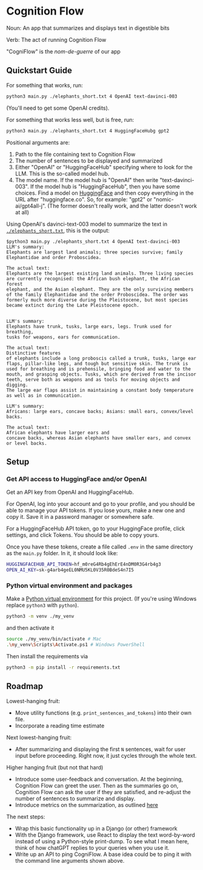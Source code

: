 # Cognition Flow
Noun: An app that summarizes and displays text in digestible bits

Verb: The act of running Cognition Flow

"CogniFlow" is the *nom-de-guerre* of our app

## Quickstart Guide
For something that works, run:
```bash
python3 main.py ./elephants_short.txt 4 OpenAI text-davinci-003
```
(You'll need to get some OpenAI credits).

For something that works less well, but is free, run:
```bash
python3 main.py ./elephants_short.txt 4 HuggingFaceHubg gpt2
```

Positional arguments are:
1. Path to the file containing text to Cognition Flow
2. The number of sentences to be displayed and summarized
3. Either "OpenAI" or "HuggingFaceHub" specifying where to look for the LLM.
   This is the so-called model hub.
4. The model name. If the model hub is "OpenAI" then write "text-davinci-003".
   If the model hub is "HuggingFaceHub", then you have some choices.
   Find a model on [HuggingFace](https://huggingface.co/) and then copy
   everything in the URL after "huggingface.co". So, for example:
   "gpt2" or "nomic-ai/gpt4all-j". (The former doesn't really work,
   and the latter doesn't work at all)

Using OpenAI's davinci-text-003 model to summarize the text in
[`./elephants_short.txt`](https://github.com/pvasudev16/cognition_flow/blob/main/elephants_short.txt),
this is the output:
```
$python3 main.py ./elephants_short.txt 4 OpenAI text-davinci-003
LLM's summary:
Elephants are largest land animals; three species survive; family
Elephantidae and order Proboscidea.

The actual text:
Elephants are the largest existing land animals. Three living species 
are currently recognised: the African bush elephant, the African forest 
elephant, and the Asian elephant. They are the only surviving members 
of the family Elephantidae and the order Proboscidea. The order was 
formerly much more diverse during the Pleistocene, but most species 
became extinct during the Late Pleistocene epoch. 


LLM's summary:
Elephants have trunk, tusks, large ears, legs. Trunk used for breathing,
tusks for weapons, ears for communication.

The actual text:
Distinctive features 
of elephants include a long proboscis called a trunk, tusks, large ear 
flaps, pillar-like legs, and tough but sensitive skin. The trunk is 
used for breathing and is prehensile, bringing food and water to the 
mouth, and grasping objects. Tusks, which are derived from the incisor 
teeth, serve both as weapons and as tools for moving objects and digging.
The large ear flaps assist in maintaining a constant body temperature 
as well as in communication. 

LLM's summary:
Africans: large ears, concave backs; Asians: small ears, convex/level
backs.

The actual text:
African elephants have larger ears and 
concave backs, whereas Asian elephants have smaller ears, and convex 
or level backs. 
```

## Setup

### Get API access to HuggingFace and/or OpenAI
Get an API key from OpenAI and HuggingFaceHub.

For OpenAI, log into your account and go to your profile, and you should
be able to manage your API tokens. If you lose yours, make a new one
and copy it. Save it in a password manager or somewhere safe.

For a HuggingFaceHub API token, go to your HuggingFace profile, click
settings, and click Tokens. You should be able to copy yours.

Once you have these tokens, create a file called `.env` in the same
directory as the `main.py` folder. In it, it should look like:
```bash
HUGGINGFACEHUB_API_TOKEN=hf_m0reG4Rb4gEhErE4nDM0R3G4rb4g3
OPEN_AI_KEY=sk-g4arb4geEL0NMU5KL0V35R0BdeS4n7I5 
```

### Python virtual environment and packages
Make a [Python virtual environment](https://docs.python.org/3/library/venv.html)
for this project. (If you're using Windows
replace `python3` with `python`). 
```bash
python3 -m venv ./my_venv
```

and then activate it
```bash
source ./my_venv/bin/activate # Mac
.\my_venv\Scripts\Activate.ps1 # Windows PowerShell
```

Then install the requirements via
```bash
python3 -m pip install -r requirements.txt
```
## Roadmap
Lowest-hanging fruit:
- Move utility functions (e.g. `print_sentences_and_tokens`)
  into their own file. 
- Incorporate a reading time estimate

Next lowest-hanging fruit:
- After summarizing and displaying the first `N` sentences, wait for
  user input before proceeding. Right now, it just cycles through
  the whole text.

Higher hanging fruit (but not that hard)
- Introduce some user-feedback and conversation. At the beginning,
  Cognition Flow can greet the user. Then as the summaries go on,
  Cognition Flow can ask the user if they are satisfied, and re-adjust
  the number of sentences to summarize and display.
- Introduce metrics on the summarization, as outlined [here](https://python.langchain.com/en/latest/modules/chains/index_examples/summarize.html)

The next steps:
- Wrap this basic functionality up in a Django (or other) framework
- With the Django framework, use React to display the text word-by-word
  instead of using a Python-style print-dump. To see what I mean here,
  think of how chatGPT replies to your queries when you use it.
- Write up an API to ping CogniFlow. A base idea could be to ping it
  with the command line arguments shown above.


